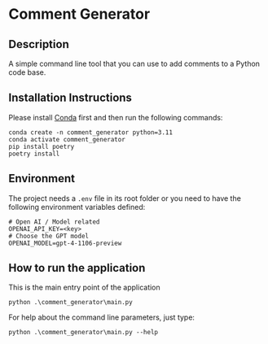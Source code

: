 # Comment Generator

## Description

A simple command line tool that you can use to add comments to a Python code base.

## Installation Instructions

Please install [Conda](https://conda.io/projects/conda/en/latest/user-guide/getting-started.html) first and then run the following commands:

```
conda create -n comment_generator python=3.11
conda activate comment_generator
pip install poetry
poetry install
```

## Environment

The project needs a `.env` file in its root folder or you need to have the following environment variables defined:

```
# Open AI / Model related
OPENAI_API_KEY=<key>
# Choose the GPT model
OPENAI_MODEL=gpt-4-1106-preview
```

## How to run the application

This is the main entry point of the application

```
python .\comment_generator\main.py
```

For help about the command line parameters, just type:

```
python .\comment_generator\main.py --help
```